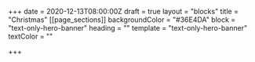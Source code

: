 +++
date = 2020-12-13T08:00:00Z
draft = true
layout = "blocks"
title = "Christmas"
[[page_sections]]
backgroundColor = "#36E4DA"
block = "text-only-hero-banner"
heading = ""
template = "text-only-hero-banner"
textColor = ""

+++
